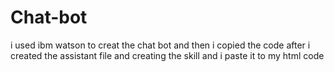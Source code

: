 # Chat-bot
 
 i used ibm watson to creat the chat bot 
 and then i copied the code after i created the assistant file and creating the skill and i paste it to my html code 
